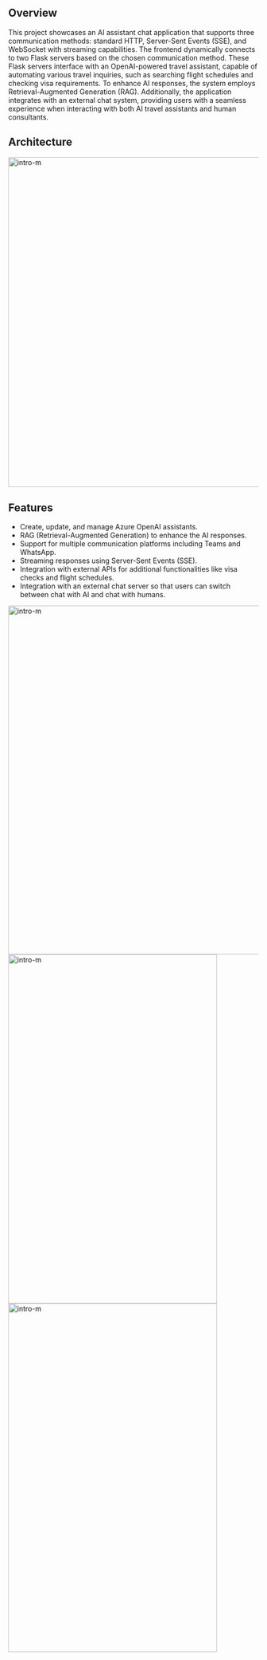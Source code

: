 ## Overview

This project showcases an AI assistant chat application that supports three communication methods: standard HTTP, Server-Sent Events (SSE), and WebSocket with streaming capabilities. The frontend dynamically connects to two Flask servers based on the chosen communication method. These Flask servers interface with an OpenAI-powered travel assistant, capable of automating various travel inquiries, such as searching flight schedules and checking visa requirements. To enhance AI responses, the system employs Retrieval-Augmented Generation (RAG). Additionally, the application integrates with an external chat system, providing users with a seamless experience when interacting with both AI travel assistants and human consultants.

## Architecture
<img width="882" height="662" alt="intro-m" src="https://github.com/yuguangdang/ai-travel-assistant-frontend/assets/55920971/32ec8ed4-f30a-43d7-8d72-cbde5081475d">

## Features
- Create, update, and manage Azure OpenAI assistants.
- RAG (Retrieval-Augmented Generation) to enhance the AI responses.
- Support for multiple communication platforms including Teams and WhatsApp.
- Streaming responses using Server-Sent Events (SSE).
- Integration with external APIs for additional functionalities like visa checks and flight schedules.
- Integration with an external chat server so that users can switch between chat with AI and chat with humans.

<img width="862" height="700" alt="intro-m" src="https://github.com/yuguangdang/ai-travel-assistant-frontend/assets/55920971/c22cedfa-74cd-461c-95d2-65d5c5a37c77">
<div>
   <img width="420" height="700" alt="intro-m" src="https://github.com/yuguangdang/ai-travel-assistant-frontend/assets/55920971/72757398-f3bf-4155-bc7a-fa14f5255294">
   <img width="420" height="700" alt="intro-m" src="https://github.com/yuguangdang/ai-travel-assistant-frontend/assets/55920971/597ed74e-2908-44c2-b899-961f6a2fb64c">
</div>

